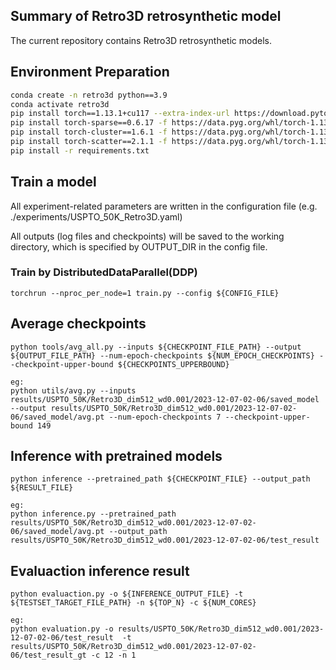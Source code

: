 ## Summary of Retro3D retrosynthetic model
The current repository contains Retro3D retrosynthetic models.

## Environment Preparation
``` bash
conda create -n retro3d python==3.9
conda activate retro3d
pip install torch==1.13.1+cu117 --extra-index-url https://download.pytorch.org/whl/cu117
pip install torch-sparse==0.6.17 -f https://data.pyg.org/whl/torch-1.13.1+cu117.html
pip install torch-cluster==1.6.1 -f https://data.pyg.org/whl/torch-1.13.1+cu117.html
pip install torch-scatter==2.1.1 -f https://data.pyg.org/whl/torch-1.13.1+cu117.html
pip install -r requirements.txt
```

## Train a model
All experiment-related parameters are written in the configuration file (e.g. ./experiments/USPTO_50K_Retro3D.yaml)

All outputs (log files and checkpoints) will be saved to the working directory, which is specified by OUTPUT_DIR in the config file.

### Train by DistributedDataParallel(DDP)
```shell
torchrun --nproc_per_node=1 train.py --config ${CONFIG_FILE}
```

## Average checkpoints
```shell
python tools/avg_all.py --inputs ${CHECKPOINT_FILE_PATH} --output ${OUTPUT_FILE_PATH} --num-epoch-checkpoints ${NUM_EPOCH_CHECKPOINTS} --checkpoint-upper-bound ${CHECKPOINTS_UPPERBOUND}
```
```shell
eg:
python utils/avg.py --inputs results/USPTO_50K/Retro3D_dim512_wd0.001/2023-12-07-02-06/saved_model --output results/USPTO_50K/Retro3D_dim512_wd0.001/2023-12-07-02-06/saved_model/avg.pt --num-epoch-checkpoints 7 --checkpoint-upper-bound 149
```

## Inference with pretrained models
```shell
python inference --pretrained_path ${CHECKPOINT_FILE} --output_path ${RESULT_FILE}
```
```shell
eg:
python inference.py --pretrained_path results/USPTO_50K/Retro3D_dim512_wd0.001/2023-12-07-02-06/saved_model/avg.pt --output_path results/USPTO_50K/Retro3D_dim512_wd0.001/2023-12-07-02-06/test_result
```

## Evaluaction inference result
```shell
python evaluaction.py -o ${INFERENCE_OUTPUT_FILE} -t ${TESTSET_TARGET_FILE_PATH} -n ${TOP_N} -c ${NUM_CORES}
```
```shell
eg:
python evaluation.py -o results/USPTO_50K/Retro3D_dim512_wd0.001/2023-12-07-02-06/test_result  -t results/USPTO_50K/Retro3D_dim512_wd0.001/2023-12-07-02-06/test_result_gt -c 12 -n 1 
```